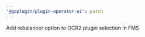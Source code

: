 ```yaml
---
'@goplugin/plugin-operator-ui': patch
---
```


Add rebalancer option to OCR2 plugin selection in FMS
